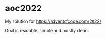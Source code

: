 # aoc2022

My solution for https://adventofcode.com/2022/

Goal is readable, simple and mostly clean.
